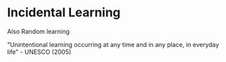 # Incidental Learning

Also Random learning

"Unintentional learning occurring at any time and in any place, in everyday life" - UNESCO (2005)